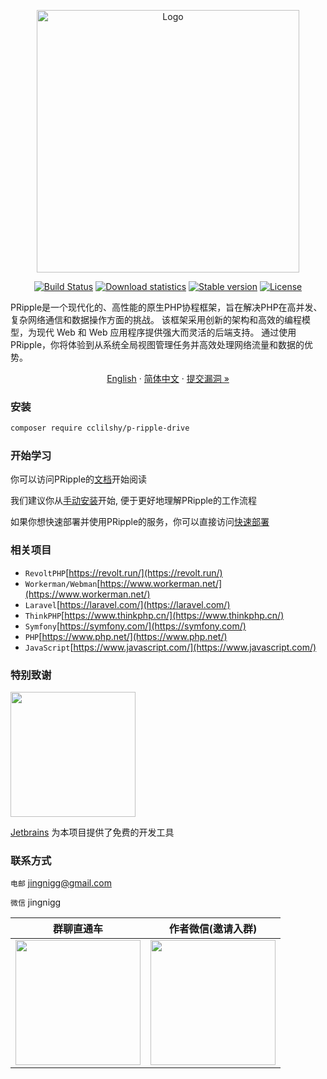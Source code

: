 <p align="center">
<img src="https://www.cloudtay.com/static/image/logo-wide.png" width="420" alt="Logo">
</p>
<p align="center">
<a href="#"><img src="https://img.shields.io/badge/PHP-%3E%3D%208.3-blue" alt="Build Status"></a>
<a href="https://packagist.org/packages/cclilshy/p-ripple-core"><img src="https://img.shields.io/packagist/dt/cclilshy/p-ripple-core" alt="Download statistics"></a>
<a href="https://packagist.org/packages/cclilshy/p-ripple-core"><img src="https://img.shields.io/packagist/v/cclilshy/p-ripple-core" alt="Stable version"></a>
<a href="https://packagist.org/packages/cclilshy/p-ripple-core"><img src="https://img.shields.io/packagist/l/cclilshy/p-ripple-core" alt="License"></a>
</p>
<p>
PRipple是一个现代化的、高性能的原生PHP协程框架，旨在解决PHP在高并发、复杂网络通信和数据操作方面的挑战。
该框架采用创新的架构和高效的编程模型，为现代 Web 和 Web 应用程序提供强大而灵活的后端支持。
通过使用 PRipple，你将体验到从系统全局视图管理任务并高效处理网络流量和数据的优势。 </p>
<p align="center">
    <a href="https://github.com/cloudtay/p-ripple-core/blob/main/README.en.md">English</a>
    ·
    <a href="https://github.com/cloudtay/p-ripple-core/blob/main/README.md">简体中文</a>
    ·
    <a href="https://github.com/cloudtay/p-ripple-core/issues">提交漏洞 »</a>
</p>

### 安装

````bash
composer require cclilshy/p-ripple-drive
````

### 开始学习

你可以访问PRipple的[文档](https://p-ripple.cloudtay.com/)开始阅读

我们建议你从[手动安装](https://p-ripple.cloudtay.com/docs/install/professional)开始, 便于更好地理解PRipple的工作流程

如果你想快速部署并使用PRipple的服务，你可以直接访问[快速部署](https://p-ripple.cloudtay.com/docs/install/server)

### 相关项目

- `RevoltPHP`[https://revolt.run/](https://revolt.run/)
- `Workerman/Webman`[https://www.workerman.net/](https://www.workerman.net/)
- `Laravel`[https://laravel.com/](https://laravel.com/)
- `ThinkPHP`[https://www.thinkphp.cn/](https://www.thinkphp.cn/)
- `Symfony`[https://symfony.com/](https://symfony.com/)
- `PHP`[https://www.php.net/](https://www.php.net/)
- `JavaScript`[https://www.javascript.com/](https://www.javascript.com/)

### 特别致谢

<a href="https://www.jetbrains.com/?from=p-ripple-core" target="__blank">
    <img src="https://www.jetbrains.com/company/brand/img/jetbrains_logo.png" width="200">
</a>

[Jetbrains](https://www.jetbrains.com/?from=p-ripple-core) 为本项目提供了免费的开发工具

### 联系方式

`电邮` jingnigg@gmail.com

`微信` jingnigg

| 群聊直通车                                                                                                               | 作者微信(邀请入群)                                                                                                          |
|---------------------------------------------------------------------------------------------------------------------|---------------------------------------------------------------------------------------------------------------------|
| <img src="https://cdn.learnku.com/uploads/images/202408/26/114411/Dwy8v4gzjL.jpg!large" width="200" height="200" /> | <img src="https://cdn.learnku.com/uploads/images/202408/26/114411/h2nOpetJb0.jpg!large" width="200" height="200" /> |


